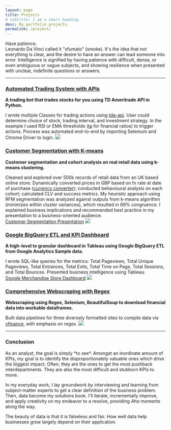 ```yaml
---
layout: page
title: Projects
# subtitle: I am a smart heading.
desc: My portfolio projects.
permalink: /project/
---
```


<div class="pretty-links">

    
<div class="lead lead-about">Have patience. <br>
    Leonardo Da Vinci called it "sfumato" (smoke). It's the idea that not everything is clear, and the desire to have an answer can lead someone into error. Intelligence is signified by having patience with difficult, dense, or even ambiguous or vague subjects, and showing resilience when presented with unclear, indefinite questions or answers. 
<div style="text-align: left">
    
<!-- {::nomarkdown} 
<figure class="site-profile">
    <img src="{{ site.baseurl }}/assets/img/profile.png">
</figure>
{:/} -->

---

### [Automated Trading System with APIs](https://github.com/deawyk/Automated-Trading-System-via-APIs/blob/main/automated%20trading%20tda%20api.py)
**A trading bot that trades stocks for you using TD Ameritrade API in Python.**
    
I wrote multiple Classes for trading actions using [tda-api](https://pypi.org/project/tda-api/). User could determine choice of stock, trading interval, and investment strategy. In the example I used RSI or EMA thresholds ([ta](https://technical-analysis-library-in-python.readthedocs.io/en/latest/) for financial ratios) to trigger actions. Process was automated end-to-end by importing Selenium and Chrome Driver to login.
<img src="{{ site.baseurl }}/assets/img/git.tb1.png">
    
    
### [Customer Segmentation with K-means](https://github.com/deawyk/Customer-Segmentation-via-KMeans/blob/main/CS_KMeans.ipynb)
**Customer segmentation and cohort analysis on real retail data using k-means clustering.**
    
Cleaned and explored over 500k records of retail data from an UK based online store. Dynamically converted prices in GBP based on fx rate at date of purchase ([currency converter](https://pypi.org/project/CurrencyConverter/)); conducted behavioural analysis on each cohort; calculated CLV and success metrics. My heuristic approach using RFM segmentation was analyzed against outputs from k-means algorithm (minimizes within cluster variances), which resulted in 69% congruence. I explained business implications and recommended best practice in my presentation to a business-oriented audience.<br>
<i class='fa fa-file-text'></i>[Customer Segmentation Presentation](/assets/pdf/git.customerseg.pdf)
<img src="{{ site.baseurl }}/assets/img/git.cs1.png">

    
### [Google BigQuery ETL and KPI Dashboard](https://github.com/deawyk/Google-Analytics-KPIs-via-Google-BigQuery/blob/main/BigQuery%20Script.sql)
**A high-level to granular dashboard in Tableau using Google BigQuery ETL from Google Analytics Sample data.**
    
I wrote SQL-like queries for the metrics: Total Pageviews, Total Unique Pageviews, Total Entrances, Total Exits, Total Time on Page, Total Sessions, and Total Bounces. Presented business intelligence using Tableau. <br>
[Google Merchandise Store Dashboard](https://public.tableau.com/views/gms_16221492319430/1?:language=en-US&:display_count=n&:origin=viz_share_link)
<img src="{{ site.baseurl }}/assets/img/git.ga1.png">          

    
### [Comprehensive Webscraping with Regex](https://github.com/deawyk/Webscraping-Three-Ways/blob/main/pipeline.py)
**Webscraping using Regex, Selenium, BeautifulSoup to download financial data into workable dataframes.**
    
Built data pipelines for three diversely formatted sites to compile data via [yfinance](https://pypi.org/project/yfinance/), with emphasis on regex.
<img src="{{ site.baseurl }}/assets/img/git.ws2.png">
    
---
    
### Conclusion
<p> As an analyst, the goal is simply *to see*. Amongst an inordinate amount of KPIs, my goal is to identify the disproportionately valuable ones which drive the biggest impact. Often, they are the ones to get the most pushback interdepartments. They are also the most difficult and stubborn KPIs to move.<br>
    
In my everyday work, I lay groundwork by interviewing and learning from subject-matter experts to get a clear definition of the business problem. Then, data become my solutions book. I'll iterate, incrementally improve, and apply creativity on my endeavor to a resolve, providing _Aha_ moments along the way.<br>
    
The beauty of data is that it is falseless and fair. How well data help businesses grow largely depend on their application.</p>

